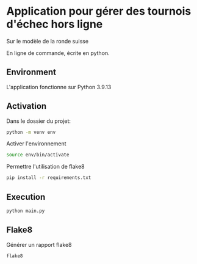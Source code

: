 # Application pour gérer des tournois d'échec hors ligne
Sur le modèle de la ronde suisse

En ligne de commande, écrite en python.

## Environment

L'application fonctionne sur Python 3.9.13

## Activation

Dans le dossier du projet:

```bash
python -m venv env
```

Activer l'environnement

```bash
source env/bin/activate
```

Permettre l'utilisation de flake8

```bash
pip install -r requirements.txt
```

## Execution

```bash
python main.py
```

## Flake8

Générer un rapport flake8

```bash
flake8
```